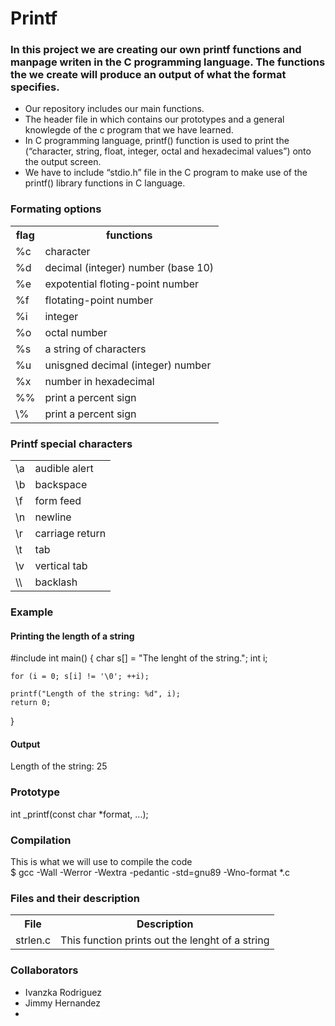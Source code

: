 <head>
<h1>Printf</h1>
</head>
<body>
<h3>In this project we are creating our own printf functions and manpage writen in the C programming language. The functions the we create will produce an output of what the format specifies.</h3>
<ul>
<li>Our repository includes our main functions.</li>
<li>The header file in which contains our prototypes and a general knowlegde of the c program that we have learned.</li>
<li>In C programming language, printf() function is used to print the (“character, string, float, integer, octal and hexadecimal values”) onto the output screen.</li>
<li>We have to include “stdio.h” file in the C program to make use of the printf() library functions in C language.</li>
</ul>
<h3>Formating options</h3>
<table>
<tr>
<th>flag</th>
<th>functions</th>
</tr>
<tr>
<td>%c</td>
<td>character</td>
</tr
<tr>
<td>%d</td>
<td>decimal (integer) number (base 10)</td>
</tr>
<td>%e</td>
<td>expotential floting-point number</td>
<tr>
<td>%f</td>
<td>flotating-point number</td>
</tr>
<tr>
<td>%i</td>
<td>integer</td>
</tr>
<tr>
<td>%o</td>
<td>octal number</td>
</tr>
<tr>
<td>%s</td>
<td>a string of characters</td>
</tr>
<tr>
<td>%u</td>
<td>unisgned decimal (integer) number</td>
</tr>
<tr>
<td>%x</td>
<td>number in hexadecimal</td>
</tr>
<tr>
<td>%%</td>
<td>print a percent sign</td>
</tr>
<tr>
<td>\%</td>
<td>print a percent sign</td>
</tr>
</table>
<h3>Printf special characters</h3>
<table>
<tr>
<td>\a</td>
<td>audible alert</td>
</tr>
<tr>
<td>\b</td>
<td>backspace</td>
</tr>
<tr>
<td>\f</td>
<td>form feed</td>
</tr>
<tr>
<td>\n</td>
<td>newline</td>
</tr>
<tr>
<td>\r</td>
<td>carriage return</td>
</tr>
<tr>
<td>\t</td>
<td>tab</td>
</tr>
<tr>
<td>\v</td>
<td>vertical tab</td>
</tr>
<tr>
<td>\\</td>
<td>backlash</td>
</tr>
</table>
<h3>Example</h3>
<h4>Printing the length of a string</h4>
#include <stdio.h>
int main()
{
    char s[] = "The lenght of the string.";
    int i;

    for (i = 0; s[i] != '\0'; ++i);
    
    printf("Length of the string: %d", i);
    return 0;
}
<h4>Output</h4>
Length of the string: 25
<h3>Prototype</h3>
int _printf(const char *format, ...);
<h3>Compilation</h3>
This is what we will use to compile the code
<br>
$ gcc -Wall -Werror -Wextra -pedantic -std=gnu89 -Wno-format *.c
<h3>Files and their description</h3>
<table>
<tr>
<th>File</th>
<th>Description</th>
</tr>
<tr>
<td>strlen.c</td>
<td>This function prints out the lenght of a string</td>
</tr>
</table>
<h3>Collaborators</h3>
<ul>
<li>Ivanzka Rodriguez</li>
<li>Jimmy Hernandez<li>
</ul>
</body>

